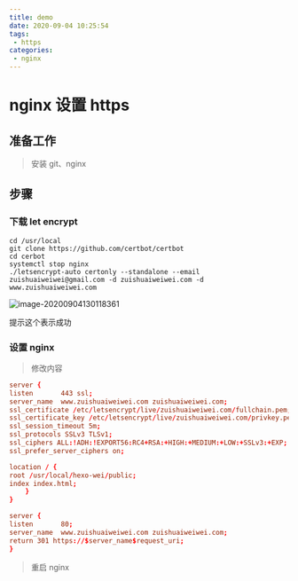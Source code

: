 ```yaml
---
title: demo
date: 2020-09-04 10:25:54
tags: 
 - https
categories: 
 - nginx
---
```

# nginx 设置 https

## 准备工作

>  安装 git、nginx

## 步骤

### 下载 let encrypt



```
cd /usr/local
git clone https://github.com/certbot/certbot
cd cerbot
systemctl stop nginx 
./letsencrypt-auto certonly --standalone --email zuishuaiweiwei@gmail.com -d zuishuaiweiwei.com -d www.zuishuaiweiwei.com
```

![image-20200904130118361](https://cdn.jsdelivr.net/gh/zuishuaiweiwei/jcdn/img/20200904130118.png)

提示这个表示成功

### 设置 nginx

> 修改内容

```conf
server {
listen       443 ssl;
server_name  www.zuishuaiweiwei.com zuishuaiweiwei.com;
ssl_certificate /etc/letsencrypt/live/zuishuaiweiwei.com/fullchain.pem;
ssl_certificate_key /etc/letsencrypt/live/zuishuaiweiwei.com/privkey.pem;
ssl_session_timeout 5m;
ssl_protocols SSLv3 TLSv1;
ssl_ciphers ALL:!ADH:!EXPORT56:RC4+RSA:+HIGH:+MEDIUM:+LOW:+SSLv3:+EXP;
ssl_prefer_server_ciphers on;

location / {
root /usr/local/hexo-wei/public;
index index.html;
	}
}

server {
listen       80;
server_name  www.zuishuaiweiwei.com zuishuaiweiwei.com;
return 301 https://$server_name$request_uri;
}
```

> 重启 nginx



